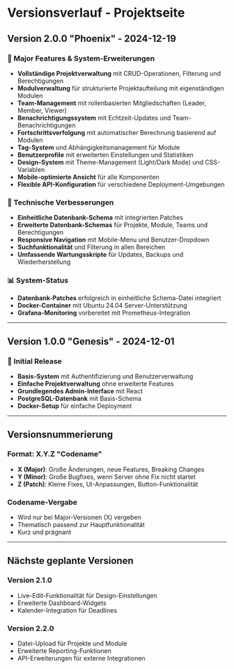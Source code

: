 # Versionsverlauf - Projektseite

## Version 2.0.0 "Phoenix" - 2024-12-19

### 🚀 Major Features & System-Erweiterungen
- **Vollständige Projektverwaltung** mit CRUD-Operationen, Filterung und Berechtigungen
- **Modulverwaltung** für strukturierte Projektaufteilung mit eigenständigen Modulen
- **Team-Management** mit rollenbasierten Mitgliedschaften (Leader, Member, Viewer)
- **Benachrichtigungssystem** mit Echtzeit-Updates und Team-Benachrichtigungen
- **Fortschrittsverfolgung** mit automatischer Berechnung basierend auf Modulen
- **Tag-System** und Abhängigkeitsmanagement für Module
- **Benutzerprofile** mit erweiterten Einstellungen und Statistiken
- **Design-System** mit Theme-Management (Light/Dark Mode) und CSS-Variablen
- **Mobile-optimierte Ansicht** für alle Komponenten
- **Flexible API-Konfiguration** für verschiedene Deployment-Umgebungen

### 🔧 Technische Verbesserungen
- **Einheitliche Datenbank-Schema** mit integrierten Patches
- **Erweiterte Datenbank-Schemas** für Projekte, Module, Teams und Berechtigungen
- **Responsive Navigation** mit Mobile-Menu und Benutzer-Dropdown
- **Suchfunktionalität** und Filterung in allen Bereichen
- **Umfassende Wartungsskripte** für Updates, Backups und Wiederherstellung

### 📊 System-Status
- **Datenbank-Patches** erfolgreich in einheitliche Schema-Datei integriert
- **Docker-Container** mit Ubuntu 24.04 Server-Unterstützung
- **Grafana-Monitoring** vorbereitet mit Prometheus-Integration

---

## Version 1.0.0 "Genesis" - 2024-12-01

### 🎯 Initial Release
- **Basis-System** mit Authentifizierung und Benutzerverwaltung
- **Einfache Projektverwaltung** ohne erweiterte Features
- **Grundlegendes Admin-Interface** mit React
- **PostgreSQL-Datenbank** mit Basis-Schema
- **Docker-Setup** für einfache Deployment

---

## Versionsnummerierung

### Format: X.Y.Z "Codename"
- **X (Major)**: Große Änderungen, neue Features, Breaking Changes
- **Y (Minor)**: Große Bugfixes, wenn Server ohne Fix nicht startet
- **Z (Patch)**: Kleine Fixes, UI-Anpassungen, Button-Funktionalität

### Codename-Vergabe
- Wird nur bei Major-Versionen (X) vergeben
- Thematisch passend zur Hauptfunktionalität
- Kurz und prägnant

---

## Nächste geplante Versionen

### Version 2.1.0
- Live-Edit-Funktionalität für Design-Einstellungen
- Erweiterte Dashboard-Widgets
- Kalender-Integration für Deadlines

### Version 2.2.0
- Datei-Upload für Projekte und Module
- Erweiterte Reporting-Funktionen
- API-Erweiterungen für externe Integrationen
